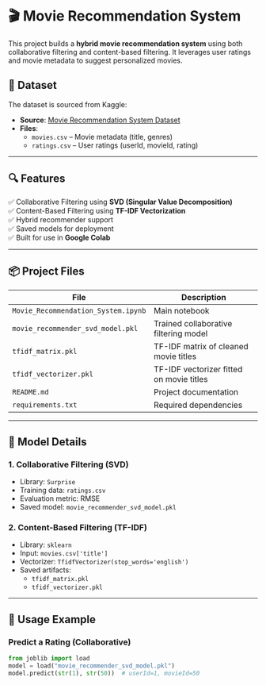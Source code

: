 # 🎬 Movie Recommendation System

This project builds a **hybrid movie recommendation system** using both collaborative filtering and content-based filtering. It leverages user ratings and movie metadata to suggest personalized movies.

## 📂 Dataset

The dataset is sourced from Kaggle:

- **Source**: [Movie Recommendation System Dataset](https://www.kaggle.com/datasets/parasharmanas/movie-recommendation-system)
- **Files**:
  - `movies.csv` – Movie metadata (title, genres)
  - `ratings.csv` – User ratings (userId, movieId, rating)

---

## 🔍 Features

✅ Collaborative Filtering using **SVD (Singular Value Decomposition)**  
✅ Content-Based Filtering using **TF-IDF Vectorization**  
✅ Hybrid recommender support  
✅ Saved models for deployment  
✅ Built for use in **Google Colab**

---

## 📦 Project Files

| File | Description |
|------|-------------|
| `Movie_Recommendation_System.ipynb` | Main notebook |
| `movie_recommender_svd_model.pkl` | Trained collaborative filtering model |
| `tfidf_matrix.pkl` | TF-IDF matrix of cleaned movie titles |
| `tfidf_vectorizer.pkl` | TF-IDF vectorizer fitted on movie titles |
| `README.md` | Project documentation |
| `requirements.txt` | Required dependencies |

---

## 🧠 Model Details

### 1. Collaborative Filtering (SVD)

- Library: `Surprise`
- Training data: `ratings.csv`
- Evaluation metric: RMSE
- Saved model: `movie_recommender_svd_model.pkl`

### 2. Content-Based Filtering (TF-IDF)

- Library: `sklearn`
- Input: `movies.csv['title']`
- Vectorizer: `TfidfVectorizer(stop_words='english')`
- Saved artifacts:
  - `tfidf_matrix.pkl`
  - `tfidf_vectorizer.pkl`

---

## 🧪 Usage Example

### Predict a Rating (Collaborative)

```python
from joblib import load
model = load("movie_recommender_svd_model.pkl")
model.predict(str(1), str(50))  # userId=1, movieId=50
